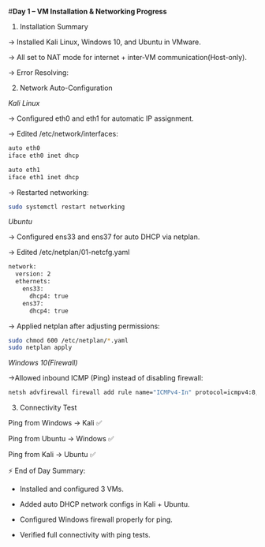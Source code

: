 #**Day 1 – VM Installation & Networking Progress**

1. Installation Summary

-> Installed Kali Linux, Windows 10, and Ubuntu in VMware.

-> All set to NAT mode for internet + inter-VM communication(Host-only).

-> Error Resolving:

2. Network Auto-Configuration

*Kali Linux*

-> Configured eth0 and eth1 for automatic IP assignment.

-> Edited /etc/network/interfaces:

```bash 
auto eth0
iface eth0 inet dhcp

auto eth1
iface eth1 inet dhcp
```
-> Restarted networking:

```bash
sudo systemctl restart networking
```

*Ubuntu*

-> Configured ens33 and ens37 for auto DHCP via netplan.

-> Edited /etc/netplan/01-netcfg.yaml

```bash
network:
  version: 2
  ethernets:
    ens33:
      dhcp4: true
    ens37:
      dhcp4: true

```
-> Applied netplan after adjusting permissions:

```bash
sudo chmod 600 /etc/netplan/*.yaml
sudo netplan apply
```

*Windows 10(Firewall)*

->Allowed inbound ICMP (Ping) instead of disabling firewall:

```bash
netsh advfirewall firewall add rule name="ICMPv4-In" protocol=icmpv4:8,any dir=in action=allow
```

3. Connectivity Test

Ping from Windows → Kali ✅

Ping from Ubuntu → Windows ✅

Ping from Kali → Ubuntu ✅

⚡ End of Day Summary:

- Installed and configured 3 VMs.

- Added auto DHCP network configs in Kali + Ubuntu.

- Configured Windows firewall properly for ping.

- Verified full connectivity with ping tests.